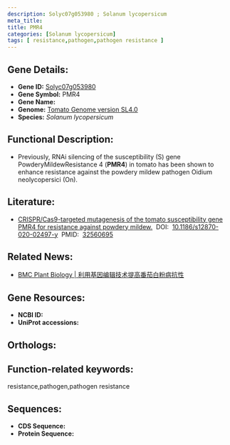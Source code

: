 ```yaml
---
description: Solyc07g053980 ; Solanum lycopersicum
meta_title:
title: PMR4
categories: [Solanum lycopersicum]
tags: [ resistance,pathogen,pathogen resistance ]
---
```


## Gene Details:
- **Gene ID:**	[Solyc07g053980]()
- **Gene Symbol:** PMR4
- **Gene Name:** 
- **Genome:** [Tomato Genome version SL4.0]()
- **Species:** *Solanum lycopersicum*

## Functional Description:
   - Previously, RNAi silencing of the susceptibility (S) gene PowderyMildewResistance 4 (**PMR4**) in tomato has been shown to enhance resistance against the powdery mildew pathogen Oidium neolycopersici (On).

## Literature:
   - [CRISPR/Cas9-targeted mutagenesis of the tomato susceptibility gene PMR4 for resistance against powdery mildew.]( https://bmcplantbiol.biomedcentral.com/articles/10.1186/s12870-020-02497-y)&nbsp;&nbsp;DOI:&nbsp;&nbsp;[10.1186/s12870-020-02497-y](https://bmcplantbiol.biomedcentral.com/articles/10.1186/s12870-020-02497-y)&nbsp;&nbsp;PMID:&nbsp;&nbsp;[32560695](https://pubmed.ncbi.nlm.nih.gov/32560695/)

## Related News:
   - [BMC Plant Biology | 利用基因编辑技术提高番茄白粉病抗性](https://mp.weixin.qq.com/s?__biz=Mzg3MDEwNDEyMg==&mid=2247491172&idx=8&sn=6cb2f2d1813dc3eef49fabaaebe8a239&chksm=ce93b331f9e43a27f3ad87fb9b2508497b395b0675cd2e6a18a62895c67076bdceec4823da8c&scene=27#wechat_redirect)

## Gene Resources:
- **NCBI ID:** [](https://www.ncbi.nlm.nih.gov/gene/?term=)
- **UniProt accessions:** [](https://www.uniprot.org/uniprotkb//entry)

## Orthologs:

## Function-related keywords:
resistance,pathogen,pathogen resistance

## Sequences:
- **CDS Sequence:**
- **Protein Sequence:**
